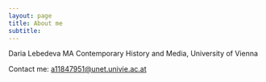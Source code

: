 ```yaml
---
layout: page
title: About me
subtitle: 
---
```


Daria Lebedeva
MA Contemporary History and Media, University of Vienna 

Contact me: a11847951@unet.univie.ac.at
